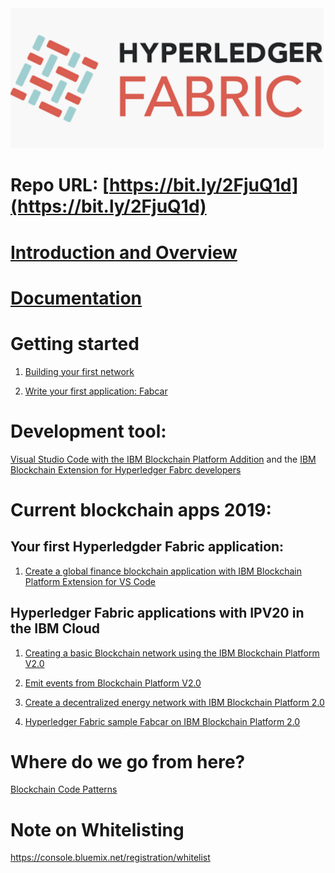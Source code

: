 
<img src="Hyperledger-Fabric.png">

# Repo URL: [https://bit.ly/2FjuQ1d](https://bit.ly/2FjuQ1d)

# [Introduction and Overview](intro.html)

# [Documentation](documentation.md)

# Getting started

1. [Building your first network](https://hyperledger-fabric.readthedocs.io/en/release-1.2/build_network.html)

1. [Write your first application: Fabcar](https://hyperledger-fabric.readthedocs.io/en/release-1.2/write_first_app.html)

# Development tool: 

[Visual Studio Code with the IBM Blockchain Platform Addition](https://code.visualstudio.com) and the [IBM Blockchain Extension for Hyperledger Fabrc developers ](https://marketplace.visualstudio.com/items?itemName=IBMBlockchain.ibm-blockchain-platform) 

# Current blockchain apps 2019:

## Your first Hyperledgder Fabric application:

1. [Create a global finance blockchain application with IBM Blockchain Platform Extension for VS Code](https://github.com/IBM/global-financing-blockchain)

## Hyperledger Fabric applications with IPV20 in the IBM Cloud

1. [Creating a basic Blockchain network using the IBM Blockchain Platform V2.0](https://github.com/IBM/Create-BlockchainNetwork-IBPV20)

1. [Emit events from Blockchain Platform V2.0](https://github.com/IBM/auction-events)

1. [Create a decentralized energy network with IBM Blockchain Platform 2.0](https://developer.ibm.com/patterns/decentralized-energy-with-hyperledger-fabric-and-ibm-blockchain-saasv2-use-case-1/)

1. [Hyperledger Fabric sample Fabcar on IBM Blockchain Platform 2.0](https://github.com/IBM/fabcar-blockchain-sample)

# Where do we go from here?

[Blockchain Code Patterns](https://developer.ibm.com/patterns/category/blockchain/)


# Note on Whitelisting
https://console.bluemix.net/registration/whitelist
